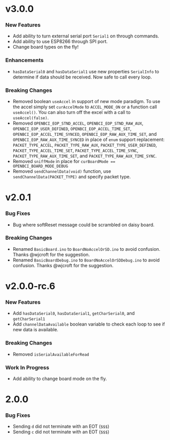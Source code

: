 # v3.0.0

### New Features

* Add ability to turn external serial port `Serial1` on through commands.
* Add ability to use ESP8266 through SPI port.
* Change board types on the fly!

### Enhancements

* `hasDataSerial0` and `hasDataSerial1` use new properties `SerialInfo` to determine if data should be received. Now safe to call every loop.

### Breaking Changes

* Removed boolean `useAccel` in support of new mode paradigm. To use the accel simply set `curAccelMode` to `ACCEL_MODE_ON` or a function call `useAccel()`. You can also turn off the excel with a call to `useAccel(false)`.
* Removed `OPENBCI_EOP_STND_ACCEL`, `OPENBCI_EOP_STND_RAW_AUX`, `OPENBCI_EOP_USER_DEFINED`, `OPENBCI_EOP_ACCEL_TIME_SET`, `OPENBCI_EOP_ACCEL_TIME_SYNCED`, `OPENBCI_EOP_RAW_AUX_TIME_SET`, and `OPENBCI_EOP_RAW_AUX_TIME_SYNCED` in place of `enum` support replacement: `PACKET_TYPE_ACCEL`, `PACKET_TYPE_RAW_AUX`, `PACKET_TYPE_USER_DEFINED`, `PACKET_TYPE_ACCEL_TIME_SET`, `PACKET_TYPE_ACCEL_TIME_SYNC`, `PACKET_TYPE_RAW_AUX_TIME_SET`, and `PACKET_TYPE_RAW_AUX_TIME_SYNC`.
* Removed `sniffMode` in place for `curBoardMode == OPENBCI_BOARD_MODE_DEBUG`
* Removed `sendChannelData(void)` function, use `sendChannelData(PACKET_TYPE)` and specify packet type. 

# v2.0.1

### Bug Fixes
* Bug where softReset message could be scrambled on daisy board.

### Breaking Changes
* Renamed `BasicBoard.ino` to `BoardNoAccelOrSD.ino` to avoid confusion. Thanks @wjcroft for the suggestion.
* Renamed `BasicBoardDebug.ino` to `BoardNoAccelOrSDDebug.ino` to avoid confusion. Thanks @wjcroft for the suggestion.

# v2.0.0-rc.6

### New Features

* Add `hasDataSerial0`, `hasDataSerial1`, `getCharSerial0`, and `getCharSerial1`
* Add `channelDataAvailable` boolean variable to check each loop to see if new data is available.

### Breaking Changes

* Removed `isSerialAvailableForRead`

### Work In Progress

* Add ability to change board mode on the fly.

# 2.0.0

### Bug Fixes

* Sending `d` did not terminate with an EOT (`$$$`)
* Sending `c` did not terminate with an EOT (`$$$`)
